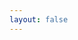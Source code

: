 ```yaml
---
layout: false
---
```

<script setup>
const params = new URLSearchParams(location.search)
const token = params.get('access_token')
const state = params.get('state')

open(`https://graph.qq.com/oauth2.0/me?access_token=${token}&fmt=json`)

</script>